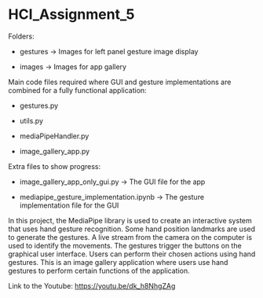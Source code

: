 # HCI_Assignment_5

Folders:

* gestures -> Images for left panel gesture image display

* images -> Images for app gallery

Main code files required where GUI and gesture implementations are combined for a fully functional application:

* gestures.py

* utils.py

* mediaPipeHandler.py

* image_gallery_app.py


Extra files to show progress:

* image_gallery_app_only_gui.py -> The GUI file for the app

* mediapipe_gesture_implementation.ipynb -> The gesture implementation file for the GUI

In this project, the MediaPipe library is used to create an interactive system that uses hand gesture recognition. Some hand position landmarks are used to generate the gestures. A live stream from the camera on the computer is used to identify the movements. The gestures trigger the buttons on the graphical user interface. Users can perform their chosen actions using hand gestures. This is an image gallery application where users use hand gestures to perform certain functions of the application.

Link to the Youtube: https://youtu.be/dk_h8NhgZAg 
